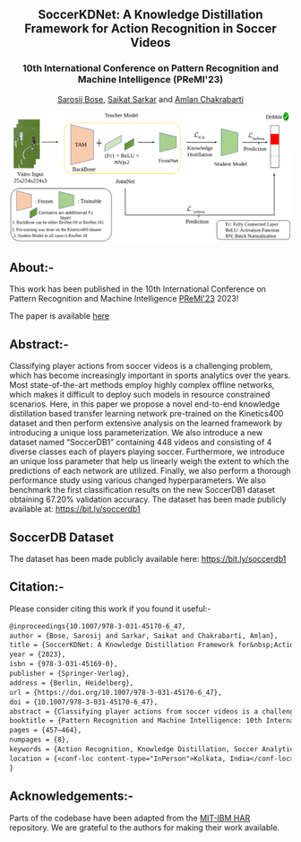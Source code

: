 <div align='center'>
<h2 align="center"> SoccerKDNet: A Knowledge Distillation Framework for Action Recognition in Soccer Videos </h2>
<h3 align="center">10th International Conference on Pattern Recognition and Machine Intelligence (PReMI'23)</h3>

<a href="https://sarosijbose.github.io/">Sarosij Bose</a>, <a href="https://scholar.google.com/citations?user=hraBiJgAAAAJ">Saikat Sarkar</a> and <a href="https://sites.google.com/caluniv.ac.in/amlanc-org/">Amlan Chakrabarti</a>


![teaser](./full_architecture_premi.jpg)
</div>

## About:-

This work has been published in the 10th International Conference on Pattern Recognition and Machine Intelligence [PReMI'23](https://www.isical.ac.in/~premi23/) 2023!

The paper is available [here](https://doi.org/10.1007/978-3-031-45170-6_47)

## Abstract:-  

Classifying player actions from soccer videos is a challenging problem, which has become increasingly important in sports analytics over the years. Most state-of-the-art methods employ highly complex offline networks, which makes it difficult to deploy such models in resource constrained scenarios. Here, in this paper we propose a novel end-to-end knowledge distillation based transfer learning network pre-trained on the Kinetics400 dataset and then perform extensive analysis on the learned framework by introducing a unique loss parameterization. We also introduce a new dataset named “SoccerDB1” containing 448 videos and consisting of 4 diverse classes each of players playing soccer. Furthermore, we introduce an unique loss parameter that help us linearly weigh the extent to which the predictions of each network are utilized. Finally, we also perform a thorough performance study using various changed hyperparameters. We also benchmark the first classification results on the new SoccerDB1 dataset obtaining 67.20\% validation accuracy. The dataset has been made publicly available at: https://bit.ly/soccerdb1


## SoccerDB Dataset   

The dataset has been made publicly available here: https://bit.ly/soccerdb1

## Citation:-

Please consider citing this work if you found it useful:-

```latex
@inproceedings{10.1007/978-3-031-45170-6_47,
author = {Bose, Sarosij and Sarkar, Saikat and Chakrabarti, Amlan},
title = {SoccerKDNet: A Knowledge Distillation Framework for&nbsp;Action Recognition in&nbsp;Soccer Videos},
year = {2023},
isbn = {978-3-031-45169-0},
publisher = {Springer-Verlag},
address = {Berlin, Heidelberg},
url = {https://doi.org/10.1007/978-3-031-45170-6_47},
doi = {10.1007/978-3-031-45170-6_47},
abstract = {Classifying player actions from soccer videos is a challenging problem, which has become increasingly important in sports analytics over the years. Most state-of-the-art methods employ highly complex offline networks, which makes it difficult to deploy such models in resource constrained scenarios. Here, in this paper we propose a novel end-to-end knowledge distillation based transfer learning network pre-trained on the Kinetics400 dataset and then perform extensive analysis on the learned framework by introducing a unique loss parameterization. We also introduce a new dataset named “SoccerDB1” containing 448 videos and consisting of 4 diverse classes each of players playing soccer. Furthermore, we introduce an unique loss parameter that help us linearly weigh the extent to which the predictions of each network are utilized. Finally, we also perform a thorough performance study using various changed hyperparameters. We also benchmark the first classification results on the new SoccerDB1 dataset obtaining 67.20\% validation accuracy. The dataset has been made publicly available at: .},
booktitle = {Pattern Recognition and Machine Intelligence: 10th International Conference, PReMI 2023, Kolkata, India, December 12–15, 2023, Proceedings},
pages = {457–464},
numpages = {8},
keywords = {Action Recognition, Knowledge Distillation, Soccer Analytics},
location = {<conf-loc content-type="InPerson">Kolkata, India</conf-loc>}
}
```

## Acknowledgements:-

Parts of the codebase have been adapted from the [MIT-IBM HAR](https://github.com/IBM/action-recognition-pytorch) repository. 
We are grateful to the authors for making their work available.
